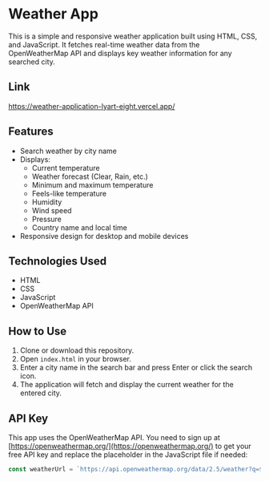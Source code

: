 # Weather App

This is a simple and responsive weather application built using HTML, CSS, and JavaScript. It fetches real-time weather data from the OpenWeatherMap API and displays key weather information for any searched city.

## Link
https://weather-application-lyart-eight.vercel.app/

## Features

- Search weather by city name
- Displays:
  - Current temperature
  - Weather forecast (Clear, Rain, etc.)
  - Minimum and maximum temperature
  - Feels-like temperature
  - Humidity
  - Wind speed
  - Pressure
  - Country name and local time
- Responsive design for desktop and mobile devices

## Technologies Used

- HTML
- CSS
- JavaScript
- OpenWeatherMap API

## How to Use

1. Clone or download this repository.
2. Open `index.html` in your browser.
3. Enter a city name in the search bar and press Enter or click the search icon.
4. The application will fetch and display the current weather for the entered city.

## API Key

This app uses the OpenWeatherMap API. You need to sign up at [https://openweathermap.org/](https://openweathermap.org/) to get your free API key and replace the placeholder in the JavaScript file if needed:
```javascript
const weatherUrl = `https://api.openweathermap.org/data/2.5/weather?q=${city}&APPID=YOUR_API_KEY`;
```
